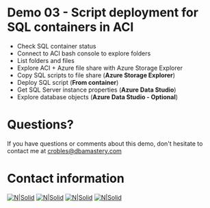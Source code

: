 # Demo 03 - Script deployment for SQL containers in ACI

* Check SQL container status
* Connect to ACI bash console to explore folders
* List folders and files
* Explore ACI + Azure file share with Azure Storage Explorer
* Copy SQL scripts to file share (**Azure Storage Explorer**)
* Deploy SQL script (**From container**)
* Get SQL Server instance properties (**Azure Data Studio**)
* Explore database objects (**Azure Data Studio - Optional**)

# Questions?
If you have questions or comments about this demo, don't hesitate to contact me at <crobles@dbamastery.com>

# Contact information
[![N|Solid](http://dbamastery.com/wp-content/uploads/2018/08/if_twitter_circle_color_107170.png)](https://twitter.com/dbamastery) [![N|Solid](http://dbamastery.com/wp-content/uploads/2018/08/if_github_circle_black_107161.png)](https://github.com/dbamaster) [![N|Solid](http://dbamastery.com/wp-content/uploads/2018/08/if_linkedin_circle_color_107178.png)](https://www.linkedin.com/in/croblesdba/) [![N|Solid](http://dbamastery.com/wp-content/uploads/2018/08/if_browser_1055104.png)](http://dbamastery.com/)